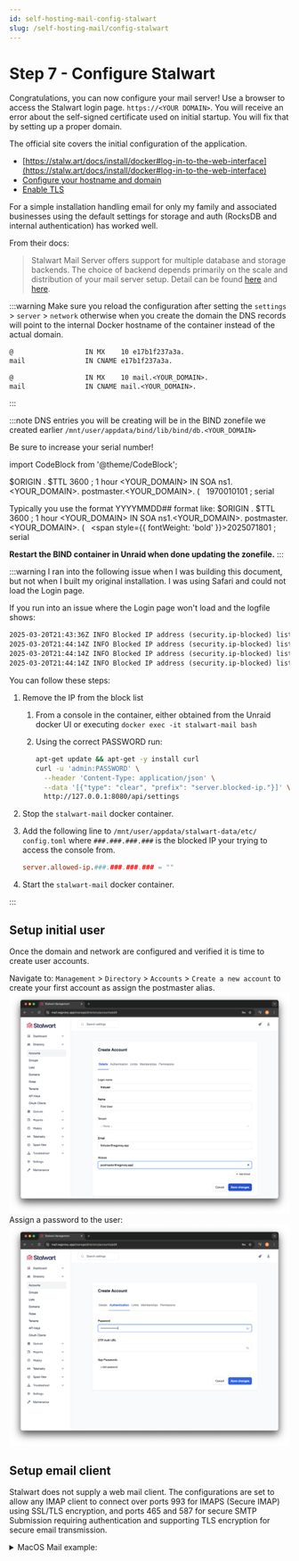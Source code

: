 ```yaml
---
id: self-hosting-mail-config-stalwart
slug: /self-hosting-mail/config-stalwart
---
```

# Step 7 - Configure Stalwart

Congratulations, you can now configure your mail server! Use a browser to access the Stalwart login page. `https://<YOUR DOMAIN>`. You will receive an error about the self-signed certificate used on initial startup. You will fix that by setting up a proper domain.

The official site covers the initial configuration of the application.

* [https://stalw.art/docs/install/docker#log-in-to-the-web-interface](https://stalw.art/docs/install/docker#log-in-to-the-web-interface)
* [Configure your hostname and domain](https://stalw.art/docs/install/docker/#configure-your-hostname-and-domain)
* [Enable TLS](https://stalw.art/docs/install/docker/#configure-your-hostname-and-domain)

For a simple installation handling email for only my family and associated businesses using the default settings for storage and auth (RocksDB and internal authentication) has worked well.

From their docs:
>Stalwart Mail Server offers support for multiple database and storage backends. The choice of backend depends primarily on the scale and distribution of your mail server setup.
Detail  can be found [here](https://stalw.art/docs/install/docker/#configure-your-hostname-and-domain) and [here](https://stalw.art/docs/auth/backend/overview).

:::warning
Make sure you reload the configuration after setting the `settings` > `server` > `network` otherwise when you create the domain the DNS records will point to the internal Docker hostname of the container instead of the actual domain.

```zonefile title="Bad example"
@                  IN MX    10 e17b1f237a3a.
mail               IN CNAME e17b1f237a3a.
```

```zonefile title="Good example"
@                  IN MX    10 mail.<YOUR_DOMAIN>.
mail               IN CNAME mail.<YOUR_DOMAIN>.
```

:::

:::note
DNS entries you will be creating will be in the BIND zonefile we created earlier `/mnt/user/appdata/bind/lib/bind/db.<YOUR_DOMAIN>`

Be sure to increase your serial number!

import CodeBlock from '@theme/CodeBlock';

<CodeBlock language="c" title="foo">
$ORIGIN .
$TTL 3600       ; 1 hour
&lt;YOUR_DOMAIN&gt;             IN SOA  ns1.&lt;YOUR_DOMAIN&gt;. postmaster.&lt;YOUR_DOMAIN&gt;. (
&nbsp;                                 <span style={{ fontWeight: 'bold' }}>1970010101</span> ; serial
</CodeBlock>

Typically you use the format YYYYMMDD## format like:
<CodeBlock language="c" title="foo">
$ORIGIN .
$TTL 3600       ; 1 hour
&lt;YOUR_DOMAIN&gt;             IN SOA  ns1.&lt;YOUR_DOMAIN&gt;. postmaster.&lt;YOUR_DOMAIN&gt;. (
&nbsp;                                 <span style={{ fontWeight: 'bold' }}>2025071801</span> ; serial
</CodeBlock>

**Restart the BIND container in Unraid when done updating the zonefile.**
:::

:::warning
I ran into the following issue when I was building this document, but not when I built my original
installation. I was using Safari and could not load the Login page.

If you run into an issue where the Login page won't load and the logfile shows:

```txt title="/mnt/user/appdata/stalwart-data/logs/stalwart.log.YYY-MM-DD"
2025-03-20T21:43:36Z INFO Blocked IP address (security.ip-blocked) listenerId = "https", localPort = 443, remoteIp = ###.###.###.###, remotePort = 53085
2025-03-20T21:44:14Z INFO Blocked IP address (security.ip-blocked) listenerId = "https", localPort = 443, remoteIp = ###.###.###.###, remotePort = 53088
2025-03-20T21:44:14Z INFO Blocked IP address (security.ip-blocked) listenerId = "https", localPort = 443, remoteIp = ###.###.###.###, remotePort = 53089
2025-03-20T21:44:14Z INFO Blocked IP address (security.ip-blocked) listenerId = "https", localPort = 443, remoteIp = ###.###.###.###, remotePort = 53090
```

You can follow these steps:

1. Remove the IP from the block list
   1. From a console in the container, either obtained from the Unraid docker UI or executing `docker exec -it stalwart-mail bash`
   1. Using the correct PASSWORD run:

        ```bash
        apt-get update && apt-get -y install curl
        curl -u 'admin:PASSWORD' \
          --header 'Content-Type: application/json' \
          --data '[{"type": "clear", "prefix": "server.blocked-ip."}]' \
          http://127.0.0.1:8080/api/settings
        ```

1. Stop the `stalwart-mail` docker container.
1. Add the following line to `/mnt/user/appdata/stalwart-data/etc/
    config.toml` where `###.###.###.###` is the blocked IP your trying to access the console from.

    ```toml
    server.allowed-ip.###.###.###.### = ""
    ```

1. Start the `stalwart-mail` docker container.

:::

## Setup initial user

Once the domain and network are configured and verified it is time to create user accounts.

Navigate to: `Management` > `Directory` > `Accounts` > `Create a new account` to create your first account as assign the postmaster alias.
![Create User](./assets/stalwart-first-user-1.png)
Assign a password to the user:
![Assign Password](./assets/stalwart-first-user-2.png)

## Setup email client

Stalwart does not supply a web mail client. The configurations are set to allow any IMAP client to connect over ports 993 for IMAPS (Secure IMAP) using SSL/TLS encryption, and ports 465 and 587 for secure SMTP Submission requiring authentication and supporting TLS encryption for secure email transmission.

<details>
  <summary>
  MacOS Mail example:
  </summary>
![step 1](./assets/imap-macmail-1.png)
![step 2](./assets/imap-macmail-2.png)
![step 3](./assets/imap-macmail-3.png)
![step 4](./assets/imap-macmail-4.png)
![step 5](./assets/imap-macmail-5.png)
</details>

